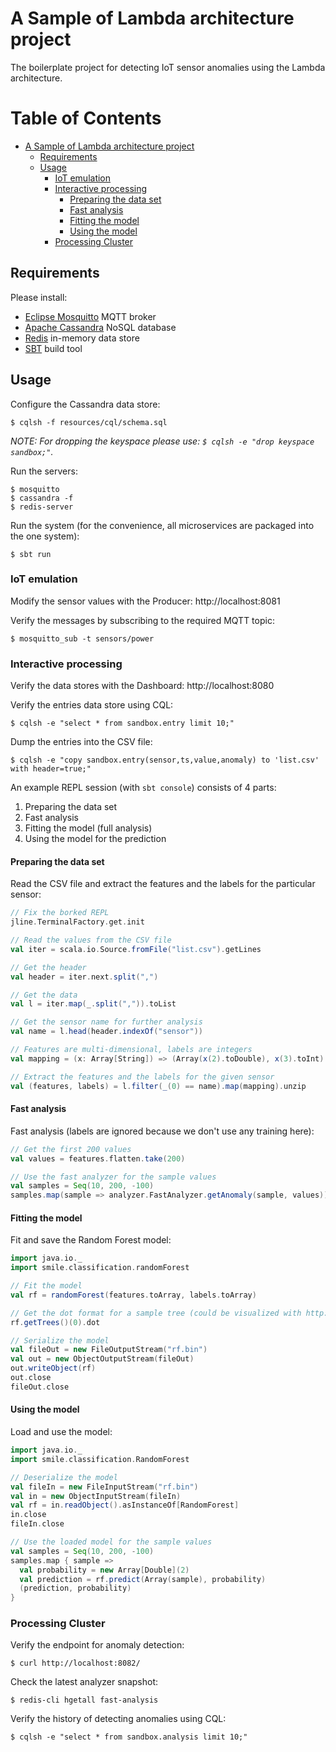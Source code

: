 # A Sample of Lambda architecture project

The boilerplate project for detecting IoT sensor anomalies using the Lambda architecture.

# Table of Contents

* [A Sample of Lambda architecture project](#a-sample-of-lambda-architecture-project)
  * [Requirements](#requirements)
  * [Usage](#usage)
    * [IoT emulation](#iot-emulation)
    * [Interactive processing](#interactive-processing)
      * [Preparing the data set](#preparing-the-data-set)
      * [Fast analysis](#fast-analysis)
      * [Fitting the model](#fitting-the-model)
      * [Using the model](#using-the-model)
    * [Processing Cluster](#processing-cluster)

## Requirements

Please install:

 - [Eclipse Mosquitto](https://mosquitto.org/) MQTT broker
 - [Apache Cassandra](http://cassandra.apache.org/) NoSQL database
 - [Redis](https://redis.io/) in-memory data store
 - [SBT](http://www.scala-sbt.org/) build tool

## Usage

Configure the Cassandra data store:

    $ cqlsh -f resources/cql/schema.sql

*NOTE: For dropping the keyspace please use: `$ cqlsh -e "drop keyspace sandbox;"`.*

Run the servers:

    $ mosquitto
    $ cassandra -f
    $ redis-server

Run the system (for the convenience, all microservices are packaged into the one system):

    $ sbt run

### IoT emulation

Modify the sensor values with the Producer: http://localhost:8081

Verify the messages by subscribing to the required MQTT topic:

    $ mosquitto_sub -t sensors/power

### Interactive processing

Verify the data stores with the Dashboard: http://localhost:8080

Verify the entries data store using CQL:

    $ cqlsh -e "select * from sandbox.entry limit 10;"

Dump the entries into the CSV file:

    $ cqlsh -e "copy sandbox.entry(sensor,ts,value,anomaly) to 'list.csv' with header=true;"

An example REPL session (with `sbt console`) consists of 4 parts:

1. Preparing the data set
2. Fast analysis
3. Fitting the model (full analysis)
4. Using the model for the prediction

#### Preparing the data set

Read the CSV file and extract the features and the labels for the particular sensor:

```scala
// Fix the borked REPL
jline.TerminalFactory.get.init

// Read the values from the CSV file
val iter = scala.io.Source.fromFile("list.csv").getLines

// Get the header
val header = iter.next.split(",")

// Get the data
val l = iter.map(_.split(",")).toList

// Get the sensor name for further analysis
val name = l.head(header.indexOf("sensor"))

// Features are multi-dimensional, labels are integers
val mapping = (x: Array[String]) => (Array(x(2).toDouble), x(3).toInt)

// Extract the features and the labels for the given sensor
val (features, labels) = l.filter(_(0) == name).map(mapping).unzip
```

#### Fast analysis

Fast analysis (labels are ignored because we don't use any training here):

```scala
// Get the first 200 values
val values = features.flatten.take(200)

// Use the fast analyzer for the sample values
val samples = Seq(10, 200, -100)
samples.map(sample => analyzer.FastAnalyzer.getAnomaly(sample, values))
```

#### Fitting the model

Fit and save the Random Forest model:

```scala
import java.io._
import smile.classification.randomForest

// Fit the model
val rf = randomForest(features.toArray, labels.toArray)

// Get the dot format for a sample tree (could be visualized with http://viz-js.com/)
rf.getTrees()(0).dot

// Serialize the model
val fileOut = new FileOutputStream("rf.bin")
val out = new ObjectOutputStream(fileOut)
out.writeObject(rf)
out.close
fileOut.close
```

#### Using the model

Load and use the model:

```scala
import java.io._
import smile.classification.RandomForest

// Deserialize the model
val fileIn = new FileInputStream("rf.bin")
val in = new ObjectInputStream(fileIn)
val rf = in.readObject().asInstanceOf[RandomForest]
in.close
fileIn.close

// Use the loaded model for the sample values
val samples = Seq(10, 200, -100)
samples.map { sample =>
  val probability = new Array[Double](2)
  val prediction = rf.predict(Array(sample), probability)
  (prediction, probability)
}
```

### Processing Cluster

Verify the endpoint for anomaly detection:

    $ curl http://localhost:8082/

Check the latest analyzer snapshot:

    $ redis-cli hgetall fast-analysis

Verify the history of detecting anomalies using CQL:

    $ cqlsh -e "select * from sandbox.analysis limit 10;"
